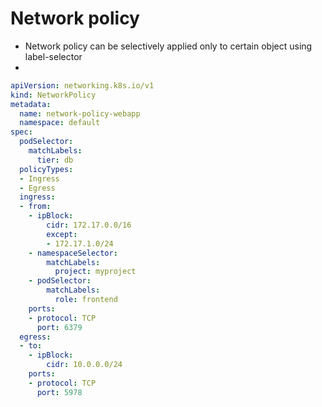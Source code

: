 # Network policy

* Network policy can be selectively applied only to certain object using label-selector
*  

```yaml
apiVersion: networking.k8s.io/v1
kind: NetworkPolicy
metadata:
  name: network-policy-webapp
  namespace: default
spec:
  podSelector:
    matchLabels:
      tier: db
  policyTypes:
  - Ingress
  - Egress
  ingress:
  - from:
    - ipBlock:
        cidr: 172.17.0.0/16
        except:
        - 172.17.1.0/24
    - namespaceSelector:
        matchLabels:
          project: myproject
    - podSelector:
        matchLabels:
          role: frontend
    ports:
    - protocol: TCP
      port: 6379
  egress:
  - to:
    - ipBlock:
        cidr: 10.0.0.0/24
    ports:
    - protocol: TCP
      port: 5978
```